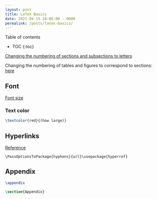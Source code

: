 ```yaml
---
layout: post
title: LaTeX Basics
date: 2021-04-15 18:06:00 --0000
permalink: /posts/latex-basics/
---
```


Table of contents
* TOC
{:toc}

[Changing the numbering of sections and subsections to letters](https://latex.org/forum/viewtopic.php?t=32632)

Changing the numbering of tables and figures to correspond to sections: [here](https://tex.stackexchange.com/questions/85776/change-figure-numbering-for-appendix)

## Font
[Font size](https://texblog.org/2012/08/29/changing-the-font-size-in-latex/)

### Text color
```latex
\textcolor{red}{(how large)}
```

## Hyperlinks
[Reference](https://tex.stackexchange.com/questions/3033/forcing-linebreaks-in-url)
```
\PassOptionsToPackage{hyphens}{url}\usepackage{hyperref}
```

## Appendix
```LaTeX
\appendix

\section{Appendix}
```